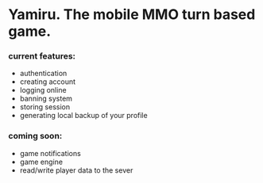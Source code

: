 # Yamiru. The mobile MMO turn based game.

### current features:
- authentication
- creating account
- logging online
- banning system
- storing session
- generating local backup of your profile

### coming soon:
- game notifications
- game engine
- read/write player data to the sever
